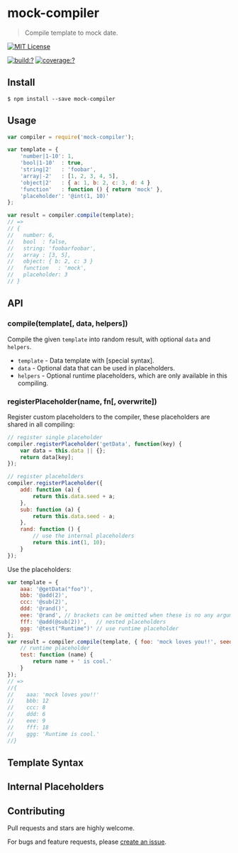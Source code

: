 # mock-compiler

> Compile template to mock date.

[![MIT License](https://img.shields.io/badge/license-MIT_License-green.svg?style=flat-square)](https://github.com/mock-end/mock-compiler/blob/master/LICENSE)

[![build:?](https://img.shields.io/travis/mock-end/mock-compiler/master.svg?style=flat-square)](https://travis-ci.org/mock-end/mock-compiler)
[![coverage:?](https://img.shields.io/coveralls/mock-end/mock-compiler/master.svg?style=flat-square)](https://coveralls.io/github/mock-end/mock-compiler)


## Install

```
$ npm install --save mock-compiler
```

## Usage

```js
var compiler = require('mock-compiler');

var template = {
    'number|1-10': 1,
    'bool|1-10'  : true,
    'string|2'   : 'foobar',
    'array|-2'   : [1, 2, 3, 4, 5],
    'object|2'   : { a: 1, b: 2, c: 3, d: 4 }
    'function'   : function () { return 'mock' },
    'placeholder': '@int(1, 10)'
};

var result = compiler.compile(template);
// => 
// {
//   number: 6,
//   bool  : false,
//   string: 'foobarfoobar',
//   array : [3, 5],
//   object: { b: 2, c: 3 }
//   function   : 'mock',
//   placeholder: 3
// }
```


## API


### compile(template[, data, helpers])

Compile the given `template` into random result, with optional `data` and `helpers`.
 
- `template` - Data template with [special syntax].
- `data` - Optional data that can be used in placeholders.
- `helpers` - Optional runtime placeholders, which are only available in this compiling.


### registerPlaceholder(name, fn[, overwrite])

Register custom placeholders to the compiler, these placeholders are shared in all compiling:

```js
// register single placeholder
compiler.registerPlaceholder('getData', function(key) {
    var data = this.data || {};
    return data[key];
});

// register placeholders
compiler.registerPlaceholder({
    add: function (a) {
        return this.data.seed + a;
    },
    sub: function (a) {
        return this.data.seed - a;
    },
    rand: function () {
        // use the internal placeholders
        return this.int(1, 10);
    }
});
```

Use the placeholders:

```js
var template = {
    aaa: '@getData("foo")',
    bbb: '@add(2)',
    ccc: '@sub(2)',
    ddd: '@rand()',
    eee: '@rand', // brackets can be omitted when these is no any argument.
    fff: '@add(@sub(2))',   // nested placeholders
    ggg: '@test("Runtime")' // use runtime placeholder
};
var result = compiler.compile(template, { foo: 'mock loves you!!', seed: 10 }, {
    // runtime placeholder
    test: function (name) {
        return name + ' is cool.'
    }
});
// =>
//{
//    aaa: 'mock loves you!!'
//    bbb: 12
//    ccc: 8
//    ddd: 6
//    eee: 9
//    fff: 18
//    ggg: 'Runtime is cool.'
//}

```

## Template Syntax


## Internal Placeholders


## Contributing

Pull requests and stars are highly welcome.

For bugs and feature requests, please [create an issue](https://github.com/mock-end/mock-compiler/issues/new).
